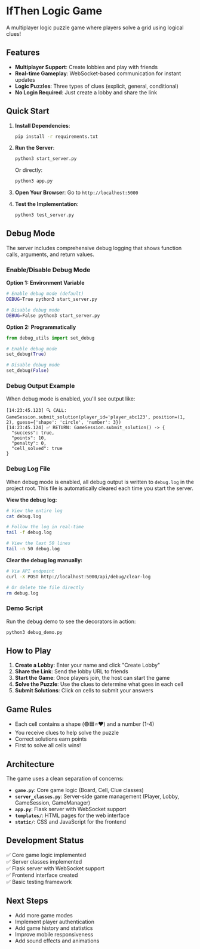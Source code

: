 # IfThen Logic Game

A multiplayer logic puzzle game where players solve a grid using logical clues!

## Features

- **Multiplayer Support**: Create lobbies and play with friends
- **Real-time Gameplay**: WebSocket-based communication for instant updates
- **Logic Puzzles**: Three types of clues (explicit, general, conditional)
- **No Login Required**: Just create a lobby and share the link

## Quick Start

1. **Install Dependencies**:
   ```bash
   pip install -r requirements.txt
   ```

2. **Run the Server**:
   ```bash
   python3 start_server.py
   ```
   Or directly:
   ```bash
   python3 app.py
   ```

3. **Open Your Browser**:
   Go to `http://localhost:5000`

4. **Test the Implementation**:
   ```bash
   python3 test_server.py
   ```

## Debug Mode

The server includes comprehensive debug logging that shows function calls, arguments, and return values.

### Enable/Disable Debug Mode

**Option 1: Environment Variable**
```bash
# Enable debug mode (default)
DEBUG=True python3 start_server.py

# Disable debug mode
DEBUG=False python3 start_server.py
```

**Option 2: Programmatically**
```python
from debug_utils import set_debug

# Enable debug mode
set_debug(True)

# Disable debug mode
set_debug(False)
```

### Debug Output Example

When debug mode is enabled, you'll see output like:
```
[14:23:45.123] 🔍 CALL: GameSession.submit_solution(player_id='player_abc123', position=(1, 2), guess={'shape': 'circle', 'number': 3})
[14:23:45.124] ✅ RETURN: GameSession.submit_solution() -> {
  "success": true,
  "points": 10,
  "penalty": 0,
  "cell_solved": true
}
```

### Debug Log File

When debug mode is enabled, all debug output is written to `debug.log` in the project root. This file is automatically cleared each time you start the server.

**View the debug log:**
```bash
# View the entire log
cat debug.log

# Follow the log in real-time
tail -f debug.log

# View the last 50 lines
tail -n 50 debug.log
```

**Clear the debug log manually:**
```bash
# Via API endpoint
curl -X POST http://localhost:5000/api/debug/clear-log

# Or delete the file directly
rm debug.log
```

### Demo Script

Run the debug demo to see the decorators in action:
```bash
python3 debug_demo.py
```

## How to Play

1. **Create a Lobby**: Enter your name and click "Create Lobby"
2. **Share the Link**: Send the lobby URL to friends
3. **Start the Game**: Once players join, the host can start the game
4. **Solve the Puzzle**: Use the clues to determine what goes in each cell
5. **Submit Solutions**: Click on cells to submit your answers

## Game Rules

- Each cell contains a shape (🟢🟦⭐❤️) and a number (1-4)
- You receive clues to help solve the puzzle
- Correct solutions earn points
- First to solve all cells wins!

## Architecture

The game uses a clean separation of concerns:

- **`game.py`**: Core game logic (Board, Cell, Clue classes)
- **`server_classes.py`**: Server-side game management (Player, Lobby, GameSession, GameManager)
- **`app.py`**: Flask server with WebSocket support
- **`templates/`**: HTML pages for the web interface
- **`static/`**: CSS and JavaScript for the frontend

## Development Status

✅ Core game logic implemented  
✅ Server classes implemented  
✅ Flask server with WebSocket support  
✅ Frontend interface created  
✅ Basic testing framework  

## Next Steps

- Add more game modes
- Implement player authentication
- Add game history and statistics
- Improve mobile responsiveness
- Add sound effects and animations
